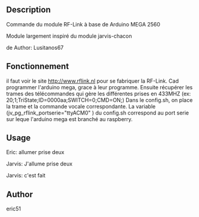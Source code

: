<!---
IMPORTANT
=========
This README.md is displayed in the WebStore as well as within Jarvis app
Please do not change the structure of this file
Fill-in Description, Usage & Author sections
Make sure to rename the [en] folder into the language code your plugin is written in (ex: fr, es, de, it...)
For multi-language plugin:
- clone the language directory and translate commands/functions.sh
- optionally write the Description / Usage sections in several languages
-->
## Description
Commande du module RF-Link à base de Arduino MEGA 2560

Module largement inspiré du module jarvis-chacon

de Author: Lusitanos67

## Fonctionnement 
il faut voir le site http://www.rflink.nl pour se fabriquer la RF-Link. 
Cad programmer l'arduino mega, grace à leur programme. 
Ensuite récupérer les trames des télécommandes qui gère les différentes prises en 433MHZ (ex: 20;1;TriState;ID=0000aa;SWITCH=0;CMD=ON;) Dans le config.sh, on place la trame et la commande vocale correspondante. 
La variable (jv_pg_rflink_portserie="ttyACM0" ) du config.sh correspond au port serie sur leque l'arduino mega est branché au raspberry. 

## Usage
Eric: allumer prise deux

Jarvis: J'allume prise deux


Jarvis: c'est fait


## Author
eric51
